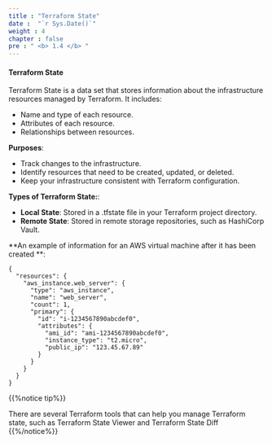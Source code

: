 ```yaml
---
title : "Terraform State"
date :  "`r Sys.Date()`" 
weight : 4 
chapter : false
pre : " <b> 1.4 </b> "
---
```

#### Terraform State
Terraform State is a data set that stores information about the infrastructure resources managed by Terraform. It includes:
* Name and type of each resource.
* Attributes of each resource.
* Relationships between resources.

**Purposes**:
* Track changes to the infrastructure.
* Identify resources that need to be created, updated, or deleted.
* Keep your infrastructure consistent with Terraform configuration.

**Types of Terraform State:**:
* **Local State**: Stored in a .tfstate file in your Terraform project directory.
* **Remote State**: Stored in remote storage repositories, such as HashiCorp Vault.

**An example of information for an AWS virtual machine after it has been created **:
```
{
  "resources": {
    "aws_instance.web_server": {
      "type": "aws_instance",
      "name": "web_server",
      "count": 1,
      "primary": {
        "id": "i-1234567890abcdef0",
        "attributes": {
          "ami_id": "ami-1234567890abcdef0",
          "instance_type": "t2.micro",
          "public_ip": "123.45.67.89"
        }
      }
    }
  }
}
```

{{%notice tip%}}

There are several Terraform tools that can help you manage Terraform state, such as Terraform State Viewer and Terraform State Diff
{{%/notice%}}